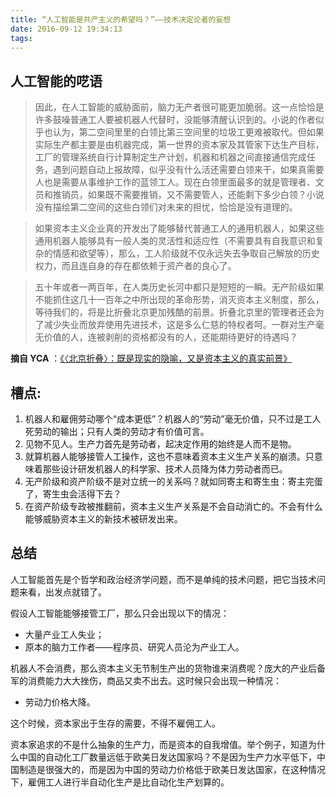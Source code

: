 ```yaml
---
title: “人工智能是共产主义的希望吗？”——技术决定论者的妄想
date: 2016-09-12 19:34:13
tags:
---
```


## 人工智能的呓语

> 因此，在人工智能的威胁面前，脑力无产者很可能更加脆弱。这一点恰恰是许多鼓噪普通工人要被机器人代替时，没能够清醒认识到的。小说的作者似乎也认为，第二空间里里的白领比第三空间里的垃圾工更难被取代。但如果实际生产都主要是由机器完成，第一世界的资本家及其管家下达生产目标，工厂的管理系统自行计算制定生产计划，机器和机器之间直接通信完成任务，遇到问题自动上报故障，似乎没有什么活还需要白领来干，如果真需要人也是需要从事维护工作的蓝领工人。现在白领里面最多的就是管理者、文员和推销员，如果既不需要推销，又不需要管人，还能剩下多少白领？小说没有描绘第二空间的这些白领们对未来的担忧，恰恰是没有道理的。

> 如果资本主义企业真的开发出了能够替代普通工人的通用机器人，如果这些通用机器人能够具有一般人类的灵活性和适应性（不需要具有自我意识和复杂的情感和欲望等），那么，工人阶级就不仅永远失去争取自己解放的历史权力，而且连自身的存在都依赖于资产者的良心了。

> 五十年或者一两百年，在人类历史长河中都只是短短的一瞬。无产阶级如果不能抓住这几十一百年之中所出现的革命形势，消灭资本主义制度，那么，等待我们的，将是比折叠北京更加残酷的前景。折叠北京里的管理者还会为了减少失业而放弃使用先进技术，这是多么仁慈的特权者呵。一群对生产毫无价值的人，连被剥削的资格都没有的人，还能期待更好的待遇吗？

**摘自 YCA** ：[《〈北京折叠〉：既是现实的隐喻，又是资本主义的真实前景》](http://review.youngchina.org/archives/14125)

## 槽点:

1. 机器人和雇佣劳动哪个“成本更低”？机器人的“劳动”毫无价值，只不过是工人死劳动的输出；只有人类的劳动才有价值可言。
3. 见物不见人。生产力首先是劳动者，起决定作用的始终是人而不是物。
2. 就算机器人能够接管人工操作，这也不意味着资本主义生产关系的崩溃。只意味着那些设计研发机器人的科学家、技术人员降为体力劳动者而已。
3. 无产阶级和资产阶级不是对立统一的关系吗？就如同寄主和寄生虫：寄主完蛋了，寄生虫会活得下去？
4. 在资产阶级专政被推翻前，资本主义生产关系是不会自动消亡的。不会有什么能够威胁资本主义的新技术被研发出来。

## 总结

人工智能首先是个哲学和政治经济学问题，而不是单纯的技术问题，把它当技术问题来看，出发点就错了。

假设人工智能能够接管工厂，那么只会出现以下的情况：

* 大量产业工人失业；
* 原本的脑力工作者——程序员、研究人员沦为产业工人。

机器人不会消费，那么资本主义无节制生产出的货物谁来消费呢？庞大的产业后备军的消费能力大大挫伤，商品又卖不出去。这时候只会出现一种情况：

* 劳动力价格大降。

这个时候，资本家出于生存的需要，不得不雇佣工人。

资本家追求的不是什么抽象的生产力，而是资本的自我增值。举个例子，知道为什么中国的自动化工厂数量远低于欧美日发达国家吗？不是因为生产力水平低下，中国制造是很强大的，而是因为中国的劳动力价格低于欧美日发达国家，在这种情况下，雇佣工人进行半自动化生产是比自动化生产划算的。
